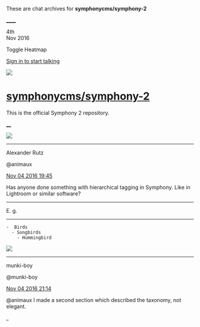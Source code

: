 These are chat archives for **symphonycms/symphony-2**

[__](/symphonycms/symphony-2/archives/2016/11/05)[__](/symphonycms/symphony-2/archives/2016/11/03)

4th  
Nov 2016

Toggle Heatmap

[Sign in to start talking](/login?action=login&button=archive-login)

![](https://avatars-02.gitter.im/group/iv/3/57542c45c43b8c601977197e?s=48)

#  [symphonycms/symphony-2](/symphonycms/symphony-2)

This is the official Symphony 2 repository.

[ __](/orgs/symphonycms/rooms "More symphonycms rooms")

![](https://avatars2.githubusercontent.com/u/446874?v=3&s=30)

____

Alexander Rutz

@animaux

[Nov 04 2016
19:45](https://gitter.im/symphonycms/symphony-2?at=581ce54431c5cbef43b85008)

Has anyone done something with hierarchical tagging in Symphony. Like in
Lightroom or similar software?

____

E. g.

____

    
    
    -  Birds
      - Songbirds
        - Hummingbird

![](https://avatars1.githubusercontent.com/u/4517581?v=3&s=30)

____

munki-boy

@munki-boy

[Nov 04 2016
21:14](https://gitter.im/symphonycms/symphony-2?at=581cfa37eed0c3125f396f59)

@animaux I made a second section which described the taxonomy, not elegant.

_

